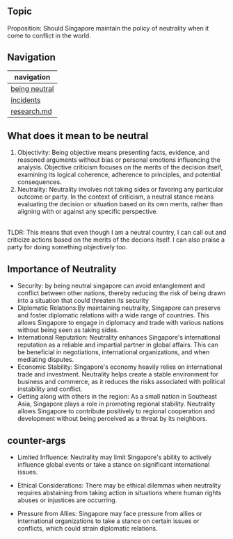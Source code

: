 ## Topic
Proposition: Should Singapore maintain the policy of neutrality when it come to conflict in the world.

## Navigation
| navigation |
|---|
| [being neutral](https://github.com/pendragons-code/CCC-modules-School/blob/master/TCU/being%20neutral.md) |
| [incidents](https://github.com/pendragons-code/CCC-modules-School/blob/master/TCU/incidents.md) |
| [research.md](https://github.com/pendragons-code/CCC-modules-School/blob/master/TCU/research.md) |

## What does it mean to be neutral
1) Objectivity: Being objective means presenting facts, evidence, and reasoned arguments without bias or personal emotions influencing the analysis. Objective criticism focuses on the merits of the decision itself, examining its logical coherence, adherence to principles, and potential consequences.
2) Neutrality: Neutrality involves not taking sides or favoring any particular outcome or party. In the context of criticism, a neutral stance means evaluating the decision or situation based on its own merits, rather than aligning with or against any specific perspective.<br><br>

TLDR: This means that even though I am a neutral country, I can call out and criticize actions based on the merits of the decions itself. I can also praise a party for doing something objectively too.

## Importance of Neutrality
- Security: by being neutral singapore can avoid entanglement and conflict between other nations, thereby reducing the risk of being drawn into a situation that could threaten its security
- Diplomatic Relations:By maintaining neutrality, Singapore can preserve and foster diplomatic relations with a wide range of countries. This allows Singapore to engage in diplomacy and trade with various nations without being seen as taking sides.
- International Reputation: Neutrality enhances Singapore's international reputation as a reliable and impartial partner in global affairs. This can be beneficial in negotiations, international organizations, and when mediating disputes.
- Economic Stability: Singapore's economy heavily relies on international trade and investment. Neutrality helps create a stable environment for business and commerce, as it reduces the risks associated with political instability and conflict.
- Getting along with others in the region:  As a small nation in Southeast Asia, Singapore plays a role in promoting regional stability. Neutrality allows Singapore to contribute positively to regional cooperation and development without being perceived as a threat by its neighbors.

## counter-args
- Limited Influence: Neutrality may limit Singapore's ability to actively influence global events or take a stance on significant international issues.

- Ethical Considerations: There may be ethical dilemmas when neutrality requires abstaining from taking action in situations where human rights abuses or injustices are occurring.

- Pressure from Allies: Singapore may face pressure from allies or international organizations to take a stance on certain issues or conflicts, which could strain diplomatic relations.